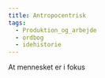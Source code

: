 ```yaml
---
title: Antropocentrisk
tags:
  - Produktion_og_arbejde
  - ordbog
  - idehistorie
---
```

At mennesket er i fokus